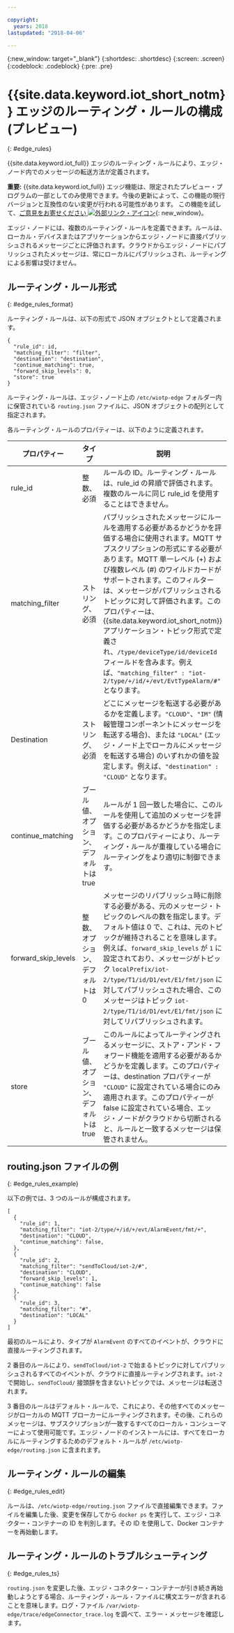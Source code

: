 ```yaml
---

copyright:
  years: 2018
lastupdated: "2018-04-06"

---
```


{:new_window: target="\_blank"}
{:shortdesc: .shortdesc}
{:screen: .screen}
{:codeblock: .codeblock}
{:pre: .pre}


# {{site.data.keyword.iot_short_notm}} エッジのルーティング・ルールの構成 (プレビュー)
{: #edge_rules}

{{site.data.keyword.iot_full}} エッジのルーティング・ルールにより、エッジ・ノード内でのメッセージの転送方法が定義されます。

**重要:** {{site.data.keyword.iot_full}} エッジ機能は、限定されたプレビュー・プログラムの一部としてのみ使用できます。今後の更新によって、この機能の現行バージョンと互換性のない変更が行われる可能性があります。 この機能を試して、[ご意見をお寄せください ![外部リンク・アイコン](../../../icons/launch-glyph.svg)](https://developer.ibm.com/answers/smart-spaces/17/internet-of-things.html){: new_window}。

エッジ・ノードには、複数のルーティング・ルールを定義できます。ルールは、ローカル・デバイスまたはアプリケーションからエッジ・ノードに直接パブリッシュされるメッセージごとに評価されます。クラウドからエッジ・ノードにパブリッシュされたメッセージは、常にローカルにパブリッシュされ、ルーティングによる影響は受けません。

## ルーティング・ルール形式
{: #edge_rules_format}

ルーティング・ルールは、以下の形式で JSON オブジェクトとして定義されます。

```
{
  "rule_id": id,
  "matching_filter": "filter",
  "destination": "destination",
  "continue_matching": true,
  "forward_skip_levels": 0,
  "store": true
}
```

ルーティング・ルールは、エッジ・ノード上の `/etc/wiotp-edge` フォルダー内に保管されている `routing.json` ファイルに、JSON オブジェクトの配列として指定されます。

各ルーティング・ルールのプロパティーは、以下のように定義されます。

プロパティー      | タイプ     | 説明       
------------- | -----------| -----------
rule_id | 整数、必須 | ルールの ID。ルーティング・ルールは、rule_id の昇順で評価されます。複数のルールに同じ rule_id を使用することはできません。
matching_filter | ストリング、必須 | パブリッシュされたメッセージにルールを適用する必要があるかどうかを評価する場合に使用されます。MQTT サブスクリプションの形式にする必要があります。MQTT 単一レベル (+) および複数レベル (#) のワイルドカードがサポートされます。このフィルターは、メッセージがパブリッシュされるトピックに対して評価されます。このプロパティーは、{{site.data.keyword.iot_short_notm}} アプリケーション・トピック形式で定義され、`/type/deviceType/id/deviceId` フィールドを含みます。例えば、`"matching_filter" : "iot-2/type/+/id/+/evt/EvtTypeAlarm/#"` となります。
Destination | ストリング、必須 | どこにメッセージを転送する必要があるかを定義します。`"CLOUD"`、`"IM"` (情報管理コンポーネントにメッセージを転送する場合)、または `"LOCAL"` (エッジ・ノード上でローカルにメッセージを転送する場合) のいずれかの値を設定します。例えば、`"destination" : "CLOUD"` となります。
continue_matching | ブール値、オプション、デフォルトは true | ルールが 1 回一致した場合に、このルールを使用して追加のメッセージを評価する必要があるかどうかを指定します。このプロパティーにより、ルーティング・ルールが重複している場合にルーティングをより適切に制御できます。
forward_skip_levels | 整数、オプション、デフォルトは 0 | メッセージのリパブリッシュ時に削除する必要がある、元のメッセージ・トピックのレベルの数を指定します。デフォルト値は 0 で、これは、元のトピックが維持されることを意味します。例えば、`forward_skip_levels` が `1` に設定されており、メッセージがトピック `localPrefix/iot-2/type/T1/id/D1/evt/E1/fmt/json` に対してパブリッシュされた場合、このメッセージはトピック `iot-2/type/T1/id/D1/evt/E1/fmt/json` に対してリパブリッシュされます。
store | ブール値、オプション、デフォルトは true | このルールによってルーティングされるメッセージに、ストア・アンド・フォワード機能を適用する必要があるかどうかを定義します。このプロパティーは、destination プロパティーが `"CLOUD"` に設定されている場合にのみ適用されます。このプロパティーが false に設定されている場合、エッジ・ノードがクラウドから切断されると、ルールと一致するメッセージは保管されません。

## routing.json ファイルの例
{: #edge_rules_example}

以下の例では、3 つのルールが構成されます。
```
[
  {
    "rule_id": 1,
    "matching_filter": "iot-2/type/+/id/+/evt/AlarmEvent/fmt/+",
    "destination": "CLOUD",
    "continue_matching": false,
  },
  {
    "rule_id": 2,
    "matching_filter": "sendToCloud/iot-2/#",
    "destination": "CLOUD",
    "forward_skip_levels": 1,
    "continue_matching": false
  },
  {
    "rule_id": 3,
    "matching_filter": "#",
    "destination": "LOCAL"
  }
]
```

最初のルールにより、タイプが `AlarmEvent` のすべてのイベントが、クラウドに直接ルーティングされます。

2 番目のルールにより、`sendToCloud/iot-2` で始まるトピックに対してパブリッシュされるすべてのイベントが、クラウドに直接ルーティングされます。`iot-2` で開始し、`sendToCloud/` 接頭辞を含まないトピックでは、メッセージは転送されます。

3 番目のルールはデフォルト・ルールで、これにより、その他すべてのメッセージがローカルの MQTT ブローカーにルーティングされます。その後、これらのメッセージは、サブスクリプションが一致するすべてのローカル・コンシューマーによって使用可能です。エッジ・ノードのインストールには、すべてをローカルにルーティングするためのデフォルト・ルールが `/etc/wiotp-edge/routing.json` に含まれます。

## ルーティング・ルールの編集
{: #edge_rules_edit}

ルールは、`/etc/wiotp-edge/routing.json` ファイルで直接編集できます。ファイルを編集した後、変更を保存してから `docker ps` を実行して、エッジ・コネクター・コンテナーの ID を判別します。その ID を使用して、Docker コンテナーを再始動します。

## ルーティング・ルールのトラブルシューティング
{: #edge_rules_ts}

`routing.json` を変更した後、エッジ・コネクター・コンテナーが引き続き再始動しようとする場合、ルーティング・ルール・ファイルに構文エラーが含まれることを意味します。ログ・ファイル `/var/wiotp-edge/trace/edgeConnector_trace.log` を調べて、エラー・メッセージを確認します。

